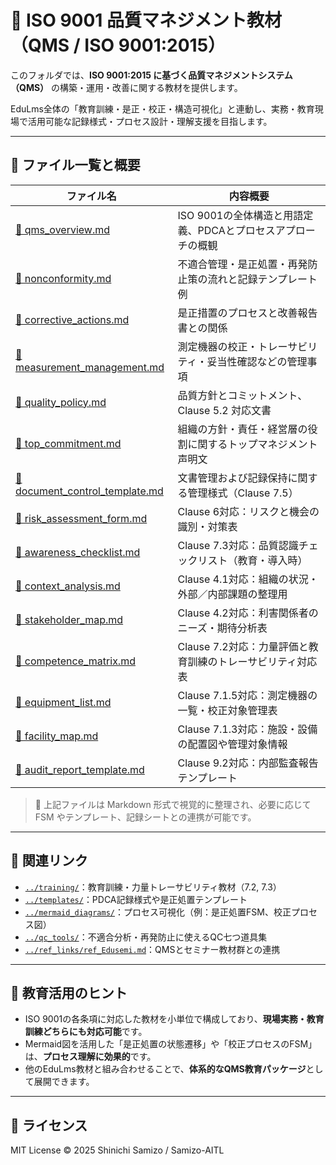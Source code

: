 # 📘 ISO 9001 品質マネジメント教材（QMS / ISO 9001:2015）

このフォルダでは、**ISO 9001:2015 に基づく品質マネジメントシステム（QMS）** の構築・運用・改善に関する教材を提供します。

EduLms全体の「教育訓練・是正・校正・構造可視化」と連動し、実務・教育現場で活用可能な記録様式・プロセス設計・理解支援を目指します。

---

## 📁 ファイル一覧と概要

| ファイル名 | 内容概要 |
|------------|----------|
| [📄 qms_overview.md](./qms_overview.md) | ISO 9001の全体構造と用語定義、PDCAとプロセスアプローチの概観 |
| [📄 nonconformity.md](./nonconformity.md) | 不適合管理・是正処置・再発防止策の流れと記録テンプレート例 |
| [📄 corrective_actions.md](./corrective_actions.md) | 是正措置のプロセスと改善報告書との関係 |
| [📄 measurement_management.md](./measurement_management.md) | 測定機器の校正・トレーサビリティ・妥当性確認などの管理事項 |
| [📄 quality_policy.md](./quality_policy.md) | 品質方針とコミットメント、Clause 5.2 対応文書 |
| [📄 top_commitment.md](./top_commitment.md) | 組織の方針・責任・経営層の役割に関するトップマネジメント声明文 |
| [📄 document_control_template.md](./document_control_template.md) | 文書管理および記録保持に関する管理様式（Clause 7.5） |
| [📄 risk_assessment_form.md](./risk_assessment_form.md) | Clause 6対応：リスクと機会の識別・対策表 |
| [📄 awareness_checklist.md](./awareness_checklist.md) | Clause 7.3対応：品質認識チェックリスト（教育・導入時） |
| [📄 context_analysis.md](./context_analysis.md) | Clause 4.1対応：組織の状況・外部／内部課題の整理用 |
| [📄 stakeholder_map.md](./stakeholder_map.md) | Clause 4.2対応：利害関係者のニーズ・期待分析表 |
| [📄 competence_matrix.md](../training/competence_matrix.md) | Clause 7.2対応：力量評価と教育訓練のトレーサビリティ対応表 |
| [📄 equipment_list.md](./equipment_list.md) | Clause 7.1.5対応：測定機器の一覧・校正対象管理表 |
| [📄 facility_map.md](./facility_map.md) | Clause 7.1.3対応：施設・設備の配置図や管理対象情報 |
| [📄 audit_report_template.md](./audit_report_template.md) | Clause 9.2対応：内部監査報告テンプレート |

> 📌 上記ファイルは Markdown 形式で視覚的に整理され、必要に応じて FSM やテンプレート、記録シートとの連携が可能です。

---

## 🔗 関連リンク

- [`../training/`](../training/)：教育訓練・力量トレーサビリティ教材（7.2, 7.3）
- [`../templates/`](../templates/)：PDCA記録様式や是正処置テンプレート
- [`../mermaid_diagrams/`](../mermaid_diagrams/)：プロセス可視化（例：是正処置FSM、校正プロセス図）
- [`../qc_tools/`](../qc_tools/)：不適合分析・再発防止に使えるQC七つ道具集
- [`../ref_links/ref_Edusemi.md`](../ref_links/ref_Edusemi.md)：QMSとセミナー教材群との連携

---

## 🧠 教育活用のヒント

- ISO 9001の各条項に対応した教材を小単位で構成しており、**現場実務・教育訓練どちらにも対応可能**です。
- Mermaid図を活用した「是正処置の状態遷移」や「校正プロセスのFSM」は、**プロセス理解に効果的**です。
- 他のEduLms教材と組み合わせることで、**体系的なQMS教育パッケージ**として展開できます。

---

## 📜 ライセンス

MIT License © 2025 Shinichi Samizo / Samizo-AITL
